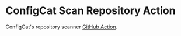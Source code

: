 # ConfigCat Scan Repository Action
ConfigCat's repository scanner [GitHub Action](https://github.com/features/actions).